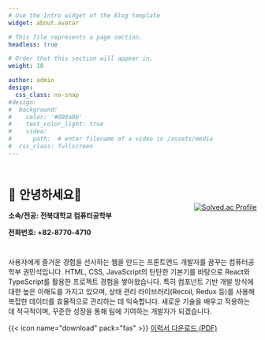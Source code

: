 ```yaml
---
# Use the Intro widget of the Blog template
widget: about.avatar

# This file represents a page section.
headless: true

# Order that this section will appear in.
weight: 10

author: admin
design:
  css_class: no-snap 
#design:
#  background:
#    color: '#090a0b'
#    text_color_light: true
#    video:
#      path:  # enter filename of a video in /assets/media
#  css_class: fullscreen
---
```


<div id="intro"></div>

<div id="greeting"></div>

<!-- 기술 스택은 별도 섹션으로 이동 --> 

<div id="basic-info"></div>

<div style="display: flex; justify-content: space-between; align-items: center; gap: 2rem; flex-wrap: wrap; margin: 2rem 0;">
  <div style="flex: 1; min-width: 300px;">
    <p style="font-size: 1.5rem; margin-bottom: 1rem;">👋 <strong>안녕하세요👋</strong></p>
    <p style="margin-bottom: 0.5rem;"><strong>소속/전공: 전북대학교 컴퓨터공학부</strong></p>
    <p style="margin-bottom: 0.5rem;"><strong>전화번호: +82-8770-4710</strong></p>
  </div>
  <div style="flex: 0 0 auto;">
    <a href="https://solved.ac/seg7577/" target="_blank">
      <img src="http://mazassumnida.wtf/api/v2/generate_badge?boj=seg7577" alt="Solved.ac Profile" />
    </a>
  </div>
</div>


<div id="self-introduction"></div>
<p class="text-justify">
사용자에게 즐거운 경험을 선사하는 웹을 만드는 프론트엔드 개발자를 꿈꾸는 컴퓨터공학부 권민석입니다. HTML, CSS, JavaScript의 탄탄한 기본기를 바탕으로 React와 TypeScript를 활용한 프로젝트 경험을 쌓아왔습니다. 특히 컴포넌트 기반 개발 방식에 대한 높은 이해도를 가지고 있으며, 상태 관리 라이브러리(Recoil, Redux 등)를 사용해 복잡한 데이터를 효율적으로 관리하는 데 익숙합니다. 새로운 기술을 배우고 적용하는 데 적극적이며, 꾸준한 성장을 통해 팀에 기여하는 개발자가 되겠습니다.
</p>

{{< icon name="download" pack="fas" >}} [이력서 다운로드 (PDF)](/uploads/resume.pdf)



